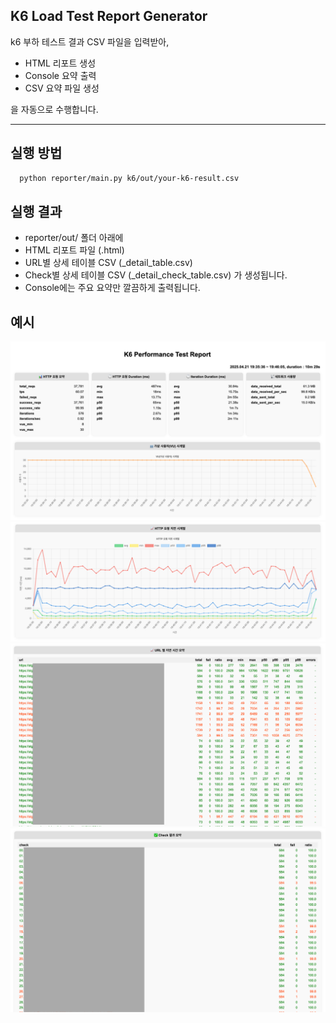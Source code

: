 ## K6 Load Test Report Generator

k6 부하 테스트 결과 CSV 파일을 입력받아,
- HTML 리포트 생성
- Console 요약 출력
- CSV 요약 파일 생성

을 자동으로 수행합니다.

---

## 실행 방법

```bash
  python reporter/main.py k6/out/your-k6-result.csv
```

## 실행 결과
- reporter/out/ 폴더 아래에
- HTML 리포트 파일 (.html)
- URL별 상세 테이블 CSV (_detail_table.csv)
- Check별 상세 테이블 CSV (_detail_check_table.csv) 가 생성됩니다.
- Console에는 주요 요약만 깔끔하게 출력됩니다.

## 예시
![img.png](img.png)
![img_1.png](img_1.png)
![img_2.png](img_2.png)
![img_3.png](img_3.png)
